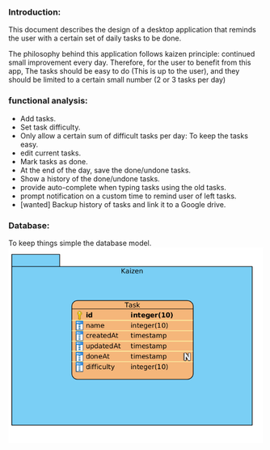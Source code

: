 ### Introduction:
This document describes the design of a desktop application that reminds the user with a certain set of daily tasks to be done.

The philosophy behind this application follows kaizen principle: continued small improvement every day.
Therefore, for the user to benefit from this app, The tasks should be easy to do (This is up to the user), and they should
be limited to a certain small number (2 or 3 tasks per day) 

### functional analysis:
- Add tasks.
- Set task difficulty.
- Only allow a certain sum of difficult tasks per day: To keep the tasks easy.
- edit current tasks.
- Mark tasks as done.
- At the end of the day, save the done/undone tasks.
- Show a history of the done/undone tasks.
- provide auto-complete when typing tasks using the old tasks.
- prompt notification on a custom time to remind user of left tasks.
- [wanted] Backup history of tasks and link it to a Google drive.

### Database:
To keep things simple the database model.
![db model](./assets/kaizen-db-0.0.1.png)